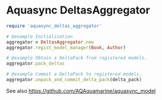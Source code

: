 Aquasync DeltasAggregator
===

```rb
require 'aquasync_deltas_aggregator'

# @example Initialization
aggregator = DeltasAggregator.new
aggregator.regist_model_manager(Book, Author)

# @example Obtain a DeltaPack from registered models.
aggregator.pack_deltas

# @example Commit a DeltaPack to registered models.
aggregator.unpack_and_commit_delta_pack(delta_pack)
```

See also https://github.com/AQAquamarine/aquasync_model